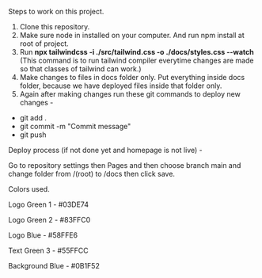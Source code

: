 Steps to work on this project.

1. Clone this repository.
2. Make sure node in installed on your computer. And run npm install at root of project.
3. Run **npx tailwindcss -i ./src/tailwind.css -o ./docs/styles.css --watch** (This command is to run tailwind compiler everytime changes are made so that classes of tailwind can work.)
4. Make changes to files in docs folder only. Put everything inside docs folder, because we have deployed files inside that folder only.
5. Again after making changes run these git commands to deploy new changes - 
- git add .
- git commit -m "Commit message"
- git push

Deploy process (if not done yet and homepage is not live) -

Go to repository settings then Pages and then choose branch main and change folder from /(root) to /docs then click save.


Colors used.

Logo Green 1 - #03DE74

Logo Green 2 - #83FFC0

Logo Blue - #58FFE6

Text Green 3 - #55FFCC

Background Blue - #0B1F52

